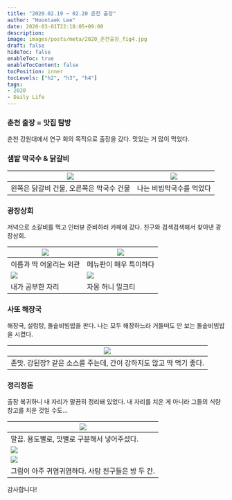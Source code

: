 ```yaml
---
title: "2020.02.19 ~ 02.20 춘천 출장"
author: "Hoontaek Lee"
date: 2020-03-01T22:18:05+09:00
description:
image: images/posts/meta/2020_춘천출장_fig4.jpg
draft: false
hideToc: false
enableToc: true
enableTocContent: false
tocPosition: inner
tocLevels: ["h2", "h3", "h4"]
tags:
- 2020
- Daily Life
---
```




### 춘천 출장 = 맛집 탐방

춘천 강원대에서 연구 회의 목적으로 출장을 갔다. 맛있는 거 많이 먹었다.



### 샘밭 막국수 & 닭갈비

| ![](/en/posts/20200219_춘천출장/2020_춘천출장_fig1.jpg) | ![](/en/posts/20200219_춘천출장/2020_춘천출장_fig2.jpg) |
| :-----------------------------------------------------: | :-----------------------------------------------------: |
|        왼쪽은 닭갈비 건물, 오른쪽은 막국수 건물         |                나는 비빔막국수를 먹었다                 |



### 광장상회

저녁으로 소갈비를 먹고 인터뷰 준비하러 카페에 갔다. 친구와 검색검색해서 찾아낸 광장상회.

| ![](/en/posts/20200219_춘천출장/2020_춘천출장_fig9.jpg) | ![](/en/posts/20200219_춘천출장/2020_춘천출장_fig10.jpg) |
| ------------------------------------------------------- | -------------------------------------------------------- |
| 이름과 딱 어울리는 외관                                 | 메뉴판이 매우 특이하다                                   |
| ![](/en/posts/20200219_춘천출장/2020_춘천출장_fig3.jpg) | ![](/en/posts/20200219_춘천출장/2020_춘천출장_fig4.jpg)  |
| 내가 공부한 자리                                        | 자몽 허니 밀크티                                         |



### 사또 해장국

해장국, 설렁탕, 돌솥비빔밥을 판다. 나는 모두 해장하느라 거들떠도 안 보는 돌솥비빔밥을 시켰다.

| ![](/en/posts/20200219_춘천출장/2020_춘천출장_fig5.jpg)      |
| ------------------------------------------------------------ |
| 존맛. 강된장? 같은 소스를 주는데, 간이 강하지도 않고 딱 먹기 좋다. |



### 정리정돈

출장 복귀하니 내 자리가 말끔히 정리돼 있었다. 내 자리를 치운 게 아니라 그들의 식량창고를 치운 것일 수도... 

| ![](/en/posts/20200219_춘천출장/2020_춘천출장_fig6.jpg) |
| ------------------------------------------------------- |
| 말끔. 용도별로, 맛별로 구분해서 넣어주셨다.             |
| ![](/en/posts/20200219_춘천출장/2020_춘천출장_fig8.jpg) |
| ![](/en/posts/20200219_춘천출장/2020_춘천출장_fig7.jpg) |
| 그림이 아주 귀염귀염하다. 사탕 친구들은 방 두 칸.       |

감사합니다!